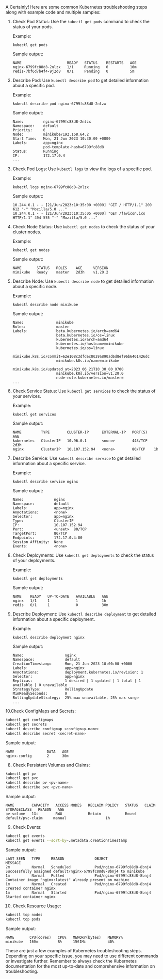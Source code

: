A
 Certainly! Here are some common Kubernetes troubleshooting steps along with example code and multiple samples:

1. Check Pod Status:
   Use the `kubectl get pods` command to check the status of your pods.

   Example:
   ```
   kubectl get pods
   ```

   Sample output:
   ```
   NAME                     READY   STATUS    RESTARTS   AGE
   nginx-6799fc88d8-2nlzx   1/1     Running   0          10m
   redis-7bf6d7b4f4-9j2d8   0/1     Pending   0          5m
   ```

2. Describe Pod:
   Use `kubectl describe pod` to get detailed information about a specific pod.

   Example:
   ```
   kubectl describe pod nginx-6799fc88d8-2nlzx
   ```

   Sample output:
   ```
   Name:         nginx-6799fc88d8-2nlzx
   Namespace:    default
   Priority:     0
   Node:         minikube/192.168.64.2
   Start Time:   Mon, 21 Jun 2023 10:30:00 +0000
   Labels:       app=nginx
                 pod-template-hash=6799fc88d8
   Status:       Running
   IP:           172.17.0.4
   ...
   ```

3. Check Pod Logs:
   Use `kubectl logs` to view the logs of a specific pod.

   Example:
   ```
   kubectl logs nginx-6799fc88d8-2nlzx
   ```

   Sample output:
   ```
   10.244.0.1 - - [21/Jun/2023:10:35:00 +0000] "GET / HTTP/1.1" 200 612 "-" "Mozilla/5.0 ..."
   10.244.0.1 - - [21/Jun/2023:10:35:05 +0000] "GET /favicon.ico HTTP/1.1" 404 555 "-" "Mozilla/5.0 ..."
   ```

4. Check Node Status:
   Use `kubectl get nodes` to check the status of your cluster nodes.

   Example:
   ```
   kubectl get nodes
   ```

   Sample output:
   ```
   NAME       STATUS   ROLES    AGE     VERSION
   minikube   Ready    master   2d3h    v1.20.2
   ```

5. Describe Node:
   Use `kubectl describe node` to get detailed information about a specific node.

   Example:
   ```
   kubectl describe node minikube
   ```

   Sample output:
   ```
   Name:               minikube
   Roles:              master
   Labels:             beta.kubernetes.io/arch=amd64
                       beta.kubernetes.io/os=linux
                       kubernetes.io/arch=amd64
                       kubernetes.io/hostname=minikube
                       kubernetes.io/os=linux
                       minikube.k8s.io/commit=62e108c3dfdec8029a890ad6d8ef96b6461426dc
                       minikube.k8s.io/name=minikube
                       minikube.k8s.io/updated_at=2023_06_21T10_30_00_0700
                       minikube.k8s.io/version=v1.20.0
                       node-role.kubernetes.io/master=
   ...
   ```

6. Check Service Status:
   Use `kubectl get services` to check the status of your services.

   Example:
   ```
   kubectl get services
   ```

   Sample output:
   ```
   NAME         TYPE        CLUSTER-IP      EXTERNAL-IP   PORT(S)   AGE
   kubernetes   ClusterIP   10.96.0.1       <none>        443/TCP   2d3h
   nginx        ClusterIP   10.107.152.94   <none>        80/TCP    1h
   ```

7. Describe Service:
   Use `kubectl describe service` to get detailed information about a specific service.

   Example:
   ```
   kubectl describe service nginx
   ```

   Sample output:
   ```
   Name:              nginx
   Namespace:         default
   Labels:            app=nginx
   Annotations:       <none>
   Selector:          app=nginx
   Type:              ClusterIP
   IP:                10.107.152.94
   Port:              <unset>  80/TCP
   TargetPort:        80/TCP
   Endpoints:         172.17.0.4:80
   Session Affinity:  None
   Events:            <none>
   ```

8. Check Deployments:
   Use `kubectl get deployments` to check the status of your deployments.

   Example:
   ```
   kubectl get deployments
   ```

   Sample output:
   ```
   NAME    READY   UP-TO-DATE   AVAILABLE   AGE
   nginx   1/1     1            1           1h
   redis   0/1     1            0           30m
   ```

9. Describe Deployment:
   Use `kubectl describe deployment` to get detailed information about a specific deployment.

   Example:
   ```
   kubectl describe deployment nginx
   ```

   Sample output:
   ```
   Name:                   nginx
   Namespace:              default
   CreationTimestamp:      Mon, 21 Jun 2023 10:00:00 +0000
   Labels:                 app=nginx
   Annotations:            deployment.kubernetes.io/revision: 1
   Selector:               app=nginx
   Replicas:               1 desired | 1 updated | 1 total | 1 available | 0 unavailable
   StrategyType:           RollingUpdate
   MinReadySeconds:        0
   RollingUpdateStrategy:  25% max unavailable, 25% max surge
   ...
   ```
10.Check ConfigMaps and Secrets:

```bash
kubectl get configmaps
kubectl get secrets
kubectl describe configmap <configmap-name>
kubectl describe secret <secret-name>
```

Sample output:
```
NAME               DATA   AGE
nginx-config       2      30m
```

8. Check Persistent Volumes and Claims:

```bash
kubectl get pv
kubectl get pvc
kubectl describe pv <pv-name>
kubectl describe pvc <pvc-name>
```

Sample output:
```
NAME        CAPACITY   ACCESS MODES   RECLAIM POLICY   STATUS   CLAIM                 STORAGECLASS   REASON   AGE
pv-volume   1Gi        RWO            Retain           Bound    default/pvc-claim     manual                  1h
```

9. Check Events:

```bash
kubectl get events
kubectl get events --sort-by=.metadata.creationTimestamp
```

Sample output:
```
LAST SEEN   TYPE     REASON              OBJECT                     MESSAGE
2m          Normal   Scheduled           Pod/nginx-6799fc88d8-8bnj4 Successfully assigned default/nginx-6799fc88d8-8bnj4 to minikube
1m          Normal   Pulled              Pod/nginx-6799fc88d8-8bnj4 Container image "nginx:latest" already present on machine
1m          Normal   Created             Pod/nginx-6799fc88d8-8bnj4 Created container nginx
1m          Normal   Started             Pod/nginx-6799fc88d8-8bnj4 Started container nginx
```

10. Check Resource Usage:

```bash
kubectl top nodes
kubectl top pods
```

Sample output:
```
NAME       CPU(cores)   CPU%   MEMORY(bytes)   MEMORY%   
minikube   160m         8%     1561Mi          40%       
```

These are just a few examples of Kubernetes troubleshooting steps. Depending on your specific issue, you may need to use different commands or investigate further. Remember to always check the Kubernetes documentation for the most up-to-date and comprehensive information on troubleshooting.
